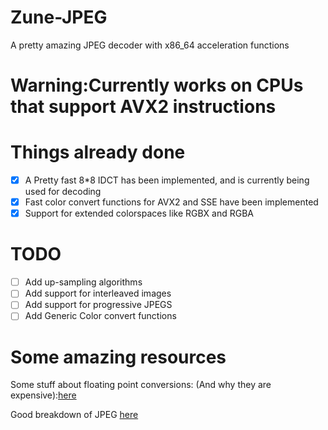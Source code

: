# Zune-JPEG
A pretty amazing JPEG decoder with x86_64 acceleration functions

# Warning:Currently works on CPUs that support AVX2 instructions

# Things already done
- [x] A Pretty fast 8*8 IDCT has been implemented, and is currently being used
for decoding
- [x] Fast color convert functions for AVX2 and SSE have been implemented
- [x] Support for extended colorspaces like RGBX and RGBA
# TODO
- [ ] Add up-sampling algorithms
- [ ] Add support for interleaved images
- [ ] Add support for progressive JPEGS
- [ ] Add Generic Color convert functions

# Some amazing resources

Some stuff about floating point conversions: (And why they are expensive):[here](http://justinparrtech.com/JustinParr-Tech/programming-tip-turn-floating-point-operations-in-to-integer-operations/)

Good breakdown of JPEG [here](https://github.com/corkami/formats/blob/master/image/jpeg.md)
